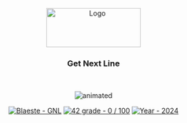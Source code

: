 <!DOCTYPE HTML>
<html>
	<head>
		<meta name="google-site-verification" content="E75h0JYKy6feNWamyw7jsadK5P8WZGavKiewzM5J6xQ" />
	</head>
	<body>
		<div align="center">
			<a>
				<img src="https://www.42mulhouse.fr/wp-content/uploads/2022/06/logo-42-Mulhouse-white.svg" alt="Logo" width="192" height="80">
			</a>
			<h3 align="center">Get Next Line</h3>
		</div>
		</br>
		<p align="center">
			<img src="https://github.com/Blaeste/gifforgeek/blob/main/giphy.webp" alt="animated" />
		</p>
		<div id="top"></div>
		<div align="center">
			<a href="https://github.com/Blaeste/Get_next_line" title="My repo"><img src="https://img.shields.io/static/v1?label=Blaeste&message=get_next_line&color=blue&logo=github&style=for-the-badge" alt="Blaeste - GNL"></a>
			<a href="https://"><img src="https://img.shields.io/badge/42_grade-notgraded_%2F_100-2ea44f?style=for-the-badge" alt="42 grade - 0 / 100"></a>
			<a href="https://"><img src="https://img.shields.io/badge/Year-2024-ffad9b?style=for-the-badge" alt="Year - 2024"></a>
		</div>
	</body>
</html>
